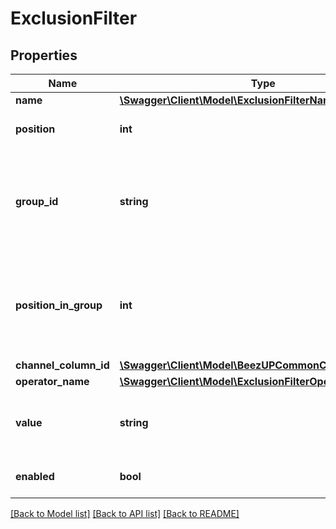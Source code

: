 # ExclusionFilter

## Properties
Name | Type | Description | Notes
------------ | ------------- | ------------- | -------------
**name** | [**\Swagger\Client\Model\ExclusionFilterName**](ExclusionFilterName.md) |  | 
**position** | **int** | The position of the exclusion filter | 
**group_id** | **string** | Indicate the filter&#39;s group. All filters in the same group means an \&quot;AND\&quot; operation in the filter group | 
**position_in_group** | **int** | Indicate the filter group position. This information is used for the UI purpose and must be unique in the filter group. | 
**channel_column_id** | [**\Swagger\Client\Model\BeezUPCommonChannelColumnId**](BeezUPCommonChannelColumnId.md) |  | 
**operator_name** | [**\Swagger\Client\Model\ExclusionFilterOperatorName**](ExclusionFilterOperatorName.md) |  | 
**value** | **string** | The value indicate by the user when the filter operation requires it. | [optional] 
**enabled** | **bool** | indicates if the filter is currently active. | 

[[Back to Model list]](../README.md#documentation-for-models) [[Back to API list]](../README.md#documentation-for-api-endpoints) [[Back to README]](../README.md)


